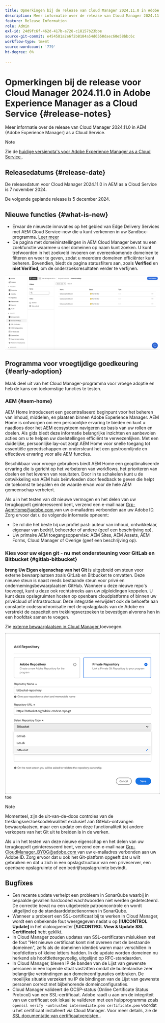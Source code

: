 ```yaml
---
title: Opmerkingen bij de release van Cloud Manager 2024.11.0 in Adobe Experience Manager as a Cloud Service
description: Meer informatie over de release van Cloud Manager 2024.11.0 in AEM as a Cloud Service.
feature: Release Information
role: Admin
exl-id: 24d9fc6f-462d-417b-a728-c18157b23bbe
source-git-commit: e454581a2e6f2b8184a54d6550daec60e58bbc6c
workflow-type: tm+mt
source-wordcount: '779'
ht-degree: 0%

---
```


# Opmerkingen bij de release voor Cloud Manager 2024.11.0 in Adobe Experience Manager as a Cloud Service {#release-notes}

Meer informatie over de release van Cloud Manager 2024.11.0 in AEM (Adobe Experience Manager) as a Cloud Service.

>[!NOTE]
>
>Zie de [ huidige versienota&#39;s voor Adobe Experience Manager as a Cloud Service ](/help/release-notes/release-notes-cloud/release-notes-current.md).

## Releasedatums {#release-date}

De releasedatum voor Cloud Manager 2024.11.0 in AEM as a Cloud Service is 7 november 2024.

De volgende geplande release is 5 december 2024.

## Nieuwe functies {#what-is-new}

* Ervaar de nieuwste innovaties op het gebied van Edge Delivery Services met AEM Cloud Service-now die u kunt verkennen in uw Sandbox-programma. [ Leer meer ](/help/implementing/cloud-manager/getting-access-to-aem-in-cloud/introduction-sandbox-programs.md#auto-creation) <!-- (CMGR-62319) -->
* De pagina met domeininstellingen in AEM Cloud Manager bevat nu een zoekfunctie waarmee u snel domeinen op naam kunt zoeken. U kunt trefwoorden in het zoekveld invoeren om overeenkomende domeinen te filteren en weer te geven, zodat u meerdere domeinen efficiënter kunt beheren. Bovendien, biedt de pagina statusfilters aan, zoals **Verified** en **niet Verified**, om de onderzoeksresultaten verder te verfijnen. <!-- (CMGR-62615) -->

![ gebied van het Onderzoek in de Montages van het Domein ](/help/implementing/cloud-manager/assets/domain-settings-search.png)

## Programma voor vroegtijdige goedkeuring {#early-adoption}

Maak deel uit van het Cloud Manager-programma voor vroege adoptie en heb de kans om toekomstige functies te testen.

### AEM {#aem-home}

AEM Home introduceert een gecentraliseerd beginpunt voor het beheren van inhoud, middelen, en plaatsen binnen Adobe Experience Manager. AEM Home is ontworpen om een persoonlijke ervaring te bieden en kunt u naadloos door het AEM ecosysteem navigeren op basis van uw rollen en doelen. Als gids biedt deze informatie belangrijke inzichten en aanbevolen acties om u te helpen uw doelstellingen efficiënt te verwezenlijken. Met een duidelijke, persoonlijke lay-out zorgt AEM Home voor snelle toegang tot essentiële gereedschappen en ondersteunt het een gestroomlijnde en effectieve ervaring voor alle AEM functies.

Beschikbaar voor vroege gebruikers biedt AEM Home een geoptimaliseerde ervaring die is gericht op het verbeteren van workflows, het prioriteren van doelen en het leveren van resultaten. Door in te schakelen kunt u de ontwikkeling van AEM huis beïnvloeden door feedback te geven die helpt de toekomst te bepalen en de waarde ervan voor de hele AEM gemeenschap verbetert.

Als u in het testen van dit nieuwe vermogen en het delen van uw terugkoppelt geinteresseerd bent, verzend een e-mail naar [ Grp-AemHome@adobe.com ](mailto:Grp-AemHome@adobe.com) van uw e-mailadres verbonden aan uw Adobe ID. Zorg ervoor dat u de volgende informatie opneemt:

* De rol die het beste bij uw profiel past: auteur van inhoud, ontwikkelaar, eigenaar van bedrijf, beheerder of andere (geef een beschrijving op).
* Uw primaire AEM toegangsoppervlak: AEM Sites, AEM Assets, AEM Forms, Cloud Manager of Overige (geef een beschrijving op).

### Kies voor uw eigen git - nu met ondersteuning voor GitLab en Bitbucket {#gitlab-bitbucket}

<!-- BOTH CS & AMS -->

**breng Uw Eigen eigenschap van het Git** is uitgebreid om steun voor externe bewaarplaatsen zoals GitLab en Bitbucket te omvatten. Deze nieuwe steun is naast reeds bestaande steun voor privé en ondernemingsbewaarplaatsen GitHub. Wanneer u deze nieuwe repo&#39;s toevoegt, kunt u deze ook rechtstreeks aan uw pijpleidingen koppelen. U kunt deze opslagruimten hosten op openbare cloudplatforms of binnen uw privécloud of infrastructuur. Deze integratie verwijdert ook de behoefte aan constante codesynchronisatie met de opslagplaats van de Adobe en verstrekt de capaciteit om trekkingsverzoeken te bevestigen alvorens hen in een hoofdtak samen te voegen.

Zie [ externe bewaarplaatsen in Cloud Manager ](/help/implementing/cloud-manager/managing-code/external-repositories.md) toevoegen.

![ voeg de dialoogdoos van de Bewaarplaats ](/help/implementing/cloud-manager/release-notes/assets/repositories-add-release-notes.png) toe

>[!NOTE]
>
>Momenteel, zijn de uit-van-de-doos controles van de trekkingsverzoekcodekwaliteit exclusief aan GitHub-ontvangen bewaarplaatsen, maar een update om deze functionaliteit tot andere verkopers van het Git uit te breiden is in de werken.

Als u in het testen van deze nieuwe eigenschap en het delen van uw terugkoppelt geinteresseerd bent, verzend een e-mail naar [ Grp-CloudManager_BYOG@adobe.com ](mailto:Grp-CloudManager_BYOG@adobe.com) van uw e-mailadres verbonden aan uw Adobe ID. Zorg ervoor dat u ook het Git-platform opgeeft dat u wilt gebruiken en dat u zich in een opslagstructuur van een privéserver, een openbare opslagruimte of een bedrijfsopslagruimte bevindt.


## Bugfixes

* Een recente update verhelpt een probleem in SonarQube waarbij in bepaalde gevallen hardcoded wachtwoorden niet werden gedetecteerd. De correctie bevat nu een uitgebreide patrooncontrole en wordt uitgelijnd op de standaarddetectienormen in SonarQube. <!-- CMGR-62682 -->
* Wanneer u probeert een SSL-certificaat bij te werken in Cloud Manager, wordt een onbekende fout weergegeven nadat u op **[!UICONTROL Update]** in het dialoogvenster **[!UICONTROL View & Update SSL Certificate]** hebt geklikt. <!-- CMGR-62848 -->
* In Cloud Manager zouden updates van SSL-certificaten mislukken met de fout &quot;Het nieuwe certificaat komt niet overeen met de bestaande domeinen&quot;, zelfs als de domeinen identiek waren maar verschillen in hoofdletters of kleine letters hadden. In de update worden domeinen nu herkend als hoofdlettergevoelig, uitgelijnd op RFC-standaarden. <!-- CMGR-62844 -->
* In Cloud Manager, bleven IP de banden van de Lijst van gewenste personen in een lopende staat vastzitten omdat de buitenlandse zeer belangrijke verbindingen aan domeinconfiguraties ontbraken. De moeilijke situatie verzekert nu IP de bindingen van de Lijst van gewenste personen correct met bijbehorende domeinconfiguraties. <!-- CMGR-62838 -->
* Cloud Manager valideert de OCSP-status (Online Certificate Status Protocol) van een SSL-certificaat. Adobe raadt u aan om de integriteit van uw certificaat ook lokaal te valideren met een hulpprogramma zoals `openssl verify -untrusted intermediate.pem certificate.pem` voordat u het certificaat installeert via Cloud Manager. Voor meer details, zie de [ SSL documentatie van certificaatvereisten ](https://experienceleague.adobe.com/en/docs/experience-manager-cloud-service/content/implementing/using-cloud-manager/manage-ssl-certificates/introduction-to-ssl-certificates#requirements). <!-- CMGR-62341  -->



<!-- ## Known issues {#known-issues} -->